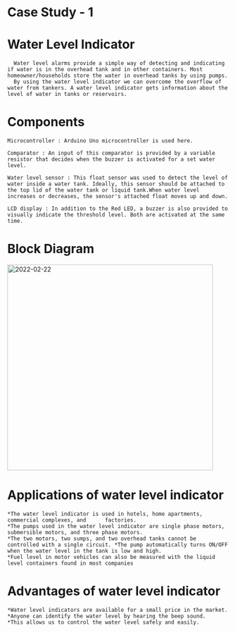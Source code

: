 # Case Study - 1

  # Water Level Indicator

      Water level alarms provide a simple way of detecting and indicating if water is in the overhead tank and in other containers. Most homeowner/households store the water in overhead tanks by using pumps.
      By using the water level indicator we can overcome the overflow of water from tankers. A water level indicator gets information about the level of water in tanks or reservoirs.

   # Components 

    Microcontroller : Arduino Uno microcontroller is used here.

    Comparator : An input of this comparator is provided by a variable resistor that decides when the buzzer is activated for a set water level.

    Water level sensor : This float sensor was used to detect the level of water inside a water tank. Ideally, this sensor should be attached to the top lid of the water tank or liquid tank.When water level increases or decreases, the sensor's attached float moves up and down.

    LCD display : In addition to the Red LED, a buzzer is also provided to visually indicate the threshold level. Both are activated at the same time.
    
  # Block Diagram

  <img width="467" alt="2022-02-22" src="https://user-images.githubusercontent.com/98865606/155120681-45739263-1fe4-4db6-b3ee-3a13e1e60846.png">

  # Applications of water level indicator
    
    *The water level indicator is used in hotels, home apartments, commercial complexes, and      factories.
    *The pumps used in the water level indicator are single phase motors, submersible motors, and three phase motors.
    *The two motors, two sumps, and two overhead tanks cannot be controlled with a single circuit. *The pump automatically turns ON/OFF when the water level in the tank is low and high.
    *Fuel level in motor vehicles can also be measured with the liquid level containers found in most companies

  # Advantages of water level indicator

    *Water level indicators are available for a small price in the market. 
    *Anyone can identify the water level by hearing the beep sound. 
    *This allows us to control the water level safely and easily.
